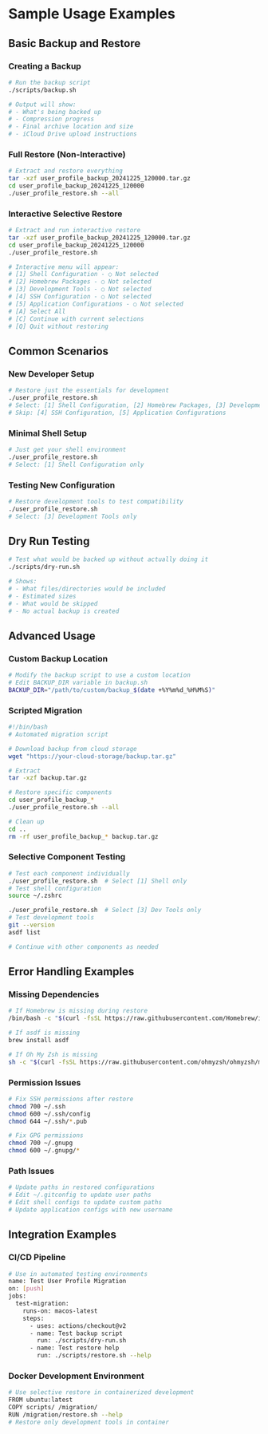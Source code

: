 # Sample Usage Examples

## Basic Backup and Restore

### Creating a Backup
```bash
# Run the backup script
./scripts/backup.sh

# Output will show:
# - What's being backed up
# - Compression progress
# - Final archive location and size
# - iCloud Drive upload instructions
```

### Full Restore (Non-Interactive)
```bash
# Extract and restore everything
tar -xzf user_profile_backup_20241225_120000.tar.gz
cd user_profile_backup_20241225_120000
./user_profile_restore.sh --all
```

### Interactive Selective Restore
```bash
# Extract and run interactive restore
tar -xzf user_profile_backup_20241225_120000.tar.gz
cd user_profile_backup_20241225_120000
./user_profile_restore.sh

# Interactive menu will appear:
# [1] Shell Configuration - ○ Not selected
# [2] Homebrew Packages - ○ Not selected  
# [3] Development Tools - ○ Not selected
# [4] SSH Configuration - ○ Not selected
# [5] Application Configurations - ○ Not selected
# [A] Select All
# [C] Continue with current selections
# [Q] Quit without restoring
```

## Common Scenarios

### New Developer Setup
```bash
# Restore just the essentials for development
./user_profile_restore.sh
# Select: [1] Shell Configuration, [2] Homebrew Packages, [3] Development Tools
# Skip: [4] SSH Configuration, [5] Application Configurations
```

### Minimal Shell Setup
```bash
# Just get your shell environment
./user_profile_restore.sh
# Select: [1] Shell Configuration only
```

### Testing New Configuration
```bash
# Restore development tools to test compatibility
./user_profile_restore.sh
# Select: [3] Development Tools only
```

## Dry Run Testing

```bash
# Test what would be backed up without actually doing it
./scripts/dry-run.sh

# Shows:
# - What files/directories would be included
# - Estimated sizes
# - What would be skipped
# - No actual backup is created
```

## Advanced Usage

### Custom Backup Location
```bash
# Modify the backup script to use a custom location
# Edit BACKUP_DIR variable in backup.sh
BACKUP_DIR="/path/to/custom/backup_$(date +%Y%m%d_%H%M%S)"
```

### Scripted Migration
```bash
#!/bin/bash
# Automated migration script

# Download backup from cloud storage
wget "https://your-cloud-storage/backup.tar.gz"

# Extract
tar -xzf backup.tar.gz

# Restore specific components
cd user_profile_backup_*
./user_profile_restore.sh --all

# Clean up
cd ..
rm -rf user_profile_backup_* backup.tar.gz
```

### Selective Component Testing
```bash
# Test each component individually
./user_profile_restore.sh  # Select [1] Shell only
# Test shell configuration
source ~/.zshrc

./user_profile_restore.sh  # Select [3] Dev Tools only  
# Test development tools
git --version
asdf list

# Continue with other components as needed
```

## Error Handling Examples

### Missing Dependencies
```bash
# If Homebrew is missing during restore
/bin/bash -c "$(curl -fsSL https://raw.githubusercontent.com/Homebrew/install/HEAD/install.sh)"

# If asdf is missing
brew install asdf

# If Oh My Zsh is missing
sh -c "$(curl -fsSL https://raw.githubusercontent.com/ohmyzsh/ohmyzsh/master/tools/install.sh)"
```

### Permission Issues
```bash
# Fix SSH permissions after restore
chmod 700 ~/.ssh
chmod 600 ~/.ssh/config
chmod 644 ~/.ssh/*.pub

# Fix GPG permissions
chmod 700 ~/.gnupg
chmod 600 ~/.gnupg/*
```

### Path Issues
```bash
# Update paths in restored configurations
# Edit ~/.gitconfig to update user paths
# Edit shell configs to update custom paths
# Update application configs with new username
```

## Integration Examples

### CI/CD Pipeline
```bash
# Use in automated testing environments
name: Test User Profile Migration
on: [push]
jobs:
  test-migration:
    runs-on: macos-latest
    steps:
      - uses: actions/checkout@v2
      - name: Test backup script
        run: ./scripts/dry-run.sh
      - name: Test restore help
        run: ./scripts/restore.sh --help
```

### Docker Development Environment
```bash
# Use selective restore in containerized development
FROM ubuntu:latest
COPY scripts/ /migration/
RUN /migration/restore.sh --help
# Restore only development tools in container
```
